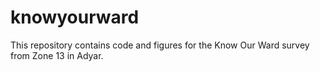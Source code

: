 # knowyourward

This repository contains code and figures for the Know Our Ward survey from Zone 13 in Adyar.
